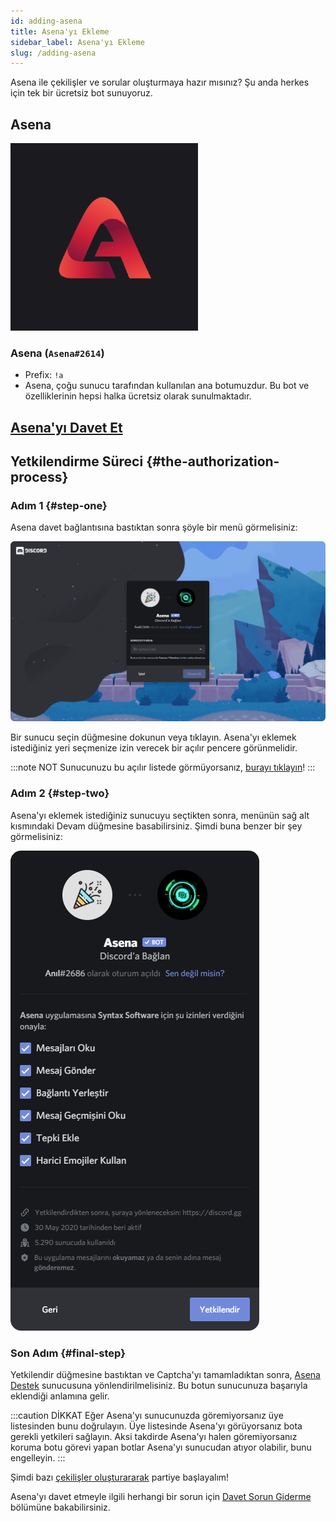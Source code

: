 ```yaml
---
id: adding-asena
title: Asena'yı Ekleme
sidebar_label: Asena'yı Ekleme
slug: /adding-asena
---
```

Asena ile çekilişler ve sorular oluşturmaya hazır mısınız? Şu anda herkes için tek bir ücretsiz bot sunuyoruz.

## Asena

![logo](../../../static/img/dark-logo.png)

<h3>Asena (<code>Asena#2614</code>)</h3>

* Prefix: `!a`
* Asena, çoğu sunucu tarafından kullanılan ana botumuzdur. Bu bot ve özelliklerinin hepsi halka ücretsiz olarak
  sunulmaktadır.

<h2>
    <a href="https://invite.asena.xyz">Asena'yı Davet Et</a>
</h2>

## Yetkilendirme Süreci {#the-authorization-process}

### Adım 1 {#step-one}

Asena davet bağlantısına bastıktan sonra şöyle bir menü görmelisiniz:

![invite](../../../static/img/docs/adding/invite-1.png)

Bir sunucu seçin düğmesine dokunun veya tıklayın. Asena'yı eklemek istediğiniz yeri seçmenize izin verecek bir açılır pencere
görünmelidir. 

:::note NOT
Sunucunuzu bu açılır listede görmüyorsanız, [burayı tıklayın](/docs/general/invite-troubleshooting)!
:::

### Adım 2 {#step-two}

Asena'yı eklemek istediğiniz sunucuyu seçtikten sonra, menünün sağ alt kısmındaki Devam düğmesine basabilirsiniz. Şimdi
buna benzer bir şey görmelisiniz:

![invite](../../../static/img/docs/adding/invite-2.png)

### Son Adım {#final-step}

Yetkilendir düğmesine bastıktan ve Captcha'yı tamamladıktan sonra, [Asena Destek](https://dc.asena.xyz) sunucusuna
yönlendirilmelisiniz. Bu botun sunucunuza başarıyla eklendiği anlamına gelir.

:::caution DİKKAT 
Eğer Asena'yı sunucunuzda göremiyorsanız üye listesinden bunu doğrulayın. Üye listesinde Asena'yı
görüyorsanız bota gerekli yetkileri sağlayın. Aksi takdirde Asena'yı halen göremiyorsanız koruma botu görevi yapan
botlar Asena'yı sunucudan atıyor olabilir, bunu engelleyin.
:::

Şimdi bazı [çekilişler oluşturararak](/docs/commands/create) partiye başlayalım!

Asena'yı davet etmeyle ilgili herhangi bir sorun için [Davet Sorun Giderme](/docs/general/invite-troubleshooting)
bölümüne bakabilirsiniz.
